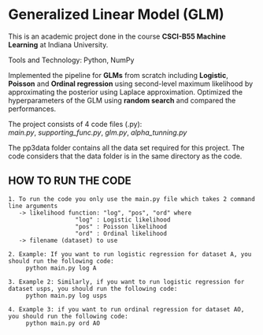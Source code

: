 # Generalized Linear Model (GLM)
This is an academic project done in the course **CSCI-B55 Machine Learning** at Indiana University.

Tools and Technology: Python, NumPy

Implemented the pipeline for **GLMs** from scratch including **Logistic**, **Poisson** and **Ordinal regression** using second-level 
maximum likelihood by approximating the posterior using Laplace approximation. Optimized the hyperparameters of the GLM using **random 
search** and compared the performances. 

The project consists of 4 code files (.py):\
_main.py_, _supporting_func.py_, _glm.py_, _alpha_tunning.py_

The pp3data folder contains all the data set required for this project. The code considers that the data folder is in the same directory 
as the code.

## HOW TO RUN THE CODE
    1. To run the code you only use the main.py file which takes 2 command line arguments
       -> likelihood function: "log", "pos", "ord" where
                       "log" : Logistic likelihood
                       "pos" : Poisson likelihood
                       "ord" : Ordinal likelihood
       -> filename (dataset) to use

    2. Example: If you want to run logistic regression for dataset A, you should run the following code:
	     python main.py log A

    3. Example 2: Similarly, if you want to run logistic regression for dataset usps, you should run the following code:
	     python main.py log usps

    4. Example 3: if you want to run ordinal regression for dataset AO, you should run the following code:
	     python main.py ord AO
